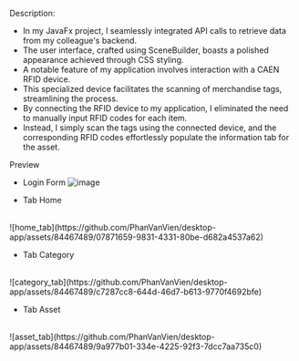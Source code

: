 Description:
- In my JavaFx project, I seamlessly integrated API calls to retrieve data from my colleague's backend.
- The user interface, crafted using SceneBuilder, boasts a polished appearance achieved through CSS styling.
- A notable feature of my application involves interaction with a CAEN RFID device.
- This specialized device facilitates the scanning of merchandise tags, streamlining the process.
- By connecting the RFID device to my application, I eliminated the need to manually input RFID codes for each item.
- Instead, I simply scan the tags using the connected device, and the corresponding RFID codes effortlessly populate the information tab for the asset.

Preview
- Login Form
![image](https://github.com/PhanVanVien/desktop-app/assets/84467489/34d971af-b58f-462f-95b9-6d56b141ed04)

- Tab Home
<br/>
![home_tab](https://github.com/PhanVanVien/desktop-app/assets/84467489/07871659-9831-4331-80be-d682a4537a62)

- Tab Category
<br/>
![category_tab](https://github.com/PhanVanVien/desktop-app/assets/84467489/c7287cc8-644d-46d7-b613-9770f4692bfe)

- Tab Asset
<br/>
![asset_tab](https://github.com/PhanVanVien/desktop-app/assets/84467489/9a977b01-334e-4225-92f3-7dcc7aa735c0)
